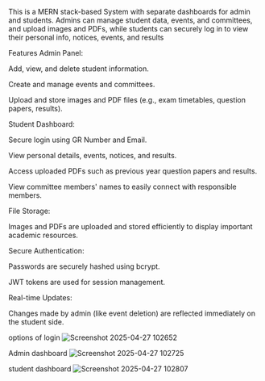 This is a MERN stack-based  System with separate dashboards for admin and students. Admins can manage student data, 
events, and committees, and upload images and PDFs, while students can securely log in to view their personal info, 
notices, events, and results

 Features
Admin Panel:

Add, view, and delete student information.

Create and manage events and committees.

Upload and store images and PDF files (e.g., exam timetables, question papers, results).

Student Dashboard:

Secure login using GR Number and Email.

View personal details, events, notices, and results.

Access uploaded PDFs such as previous year question papers and results.

View committee members' names to easily connect with responsible members.

File Storage:

Images and PDFs are uploaded and stored efficiently to display important academic resources.

Secure Authentication:

Passwords are securely hashed using bcrypt.

JWT tokens are used for session management.

Real-time Updates:

Changes made by admin (like event deletion) are reflected immediately on the student side.


options of login
![Screenshot 2025-04-27 102652](https://github.com/user-attachments/assets/7604146d-5d62-4964-bb6c-6e2d1cbc962f)

Admin dashboard
![Screenshot 2025-04-27 102725](https://github.com/user-attachments/assets/ce4771a9-7380-4906-8b07-ee3d781c57c6)

student dashboard
![Screenshot 2025-04-27 102807](https://github.com/user-attachments/assets/7c184b07-35c2-43a7-afe9-60ff84ccfa44)


